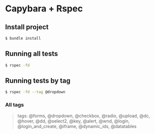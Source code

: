 # Capybara + Rspec

## Install project

```bash
$ bundle install
```

## Running all tests

```bash
$ rspec -fd
```

## Running tests by tag

```bash
$ rspec -fd --tag @dropdown
```

### All tags

> tags: @forms, @dropdown, @checkbox, @radio, @upload, @dc, @hover, @dd, @select2, @key, @alert, @wnd, @login, @login_and_create, @iframe, @dynamic_ids, @datatables
